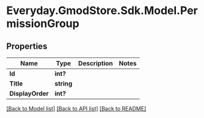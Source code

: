 # Everyday.GmodStore.Sdk.Model.PermissionGroup
## Properties

Name | Type | Description | Notes
------------ | ------------- | ------------- | -------------
**Id** | **int?** |  | 
**Title** | **string** |  | 
**DisplayOrder** | **int?** |  | 

[[Back to Model list]](../README.md#documentation-for-models) [[Back to API list]](../README.md#documentation-for-api-endpoints) [[Back to README]](../README.md)


